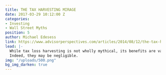 ```yaml
---
title: THE TAX HARVESTING MIRAGE
date: 2017-03-29 10:12:00 Z
categories:
- Investing
- Wall Street Myths
position: 5
author: Michael Edesess
link: https://www.advisorperspectives.com/articles/2014/08/12/the-tax-harvesting-mirage
lead: |-
  While tax loss harvesting is not wholly mythical, its benefits are vastly overstated.
  Indeed, they may be negligible.
img: "/uploads/500.png"
bg_img_darken: true
---
```


